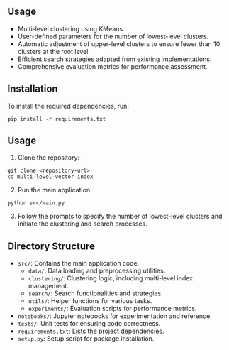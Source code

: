 ## Usage

- Multi-level clustering using KMeans.
- User-defined parameters for the number of lowest-level clusters.
- Automatic adjustment of upper-level clusters to ensure fewer than 10 clusters at the root level.
- Efficient search strategies adapted from existing implementations.
- Comprehensive evaluation metrics for performance assessment.

## Installation

To install the required dependencies, run:

```
pip install -r requirements.txt
```

## Usage

1. Clone the repository:

```
git clone <repository-url>
cd multi-level-vector-index
```

2. Run the main application:

```
python src/main.py
```

3. Follow the prompts to specify the number of lowest-level clusters and initiate the clustering and search processes.

## Directory Structure

- `src/`: Contains the main application code.
  - `data/`: Data loading and preprocessing utilities.
  - `clustering/`: Clustering logic, including multi-level index management.
  - `search/`: Search functionalities and strategies.
  - `utils/`: Helper functions for various tasks.
  - `experiments/`: Evaluation scripts for performance metrics.
- `notebooks/`: Jupyter notebooks for experimentation and reference.
- `tests/`: Unit tests for ensuring code correctness.
- `requirements.txt`: Lists the project dependencies.
- `setup.py`: Setup script for package installation.
